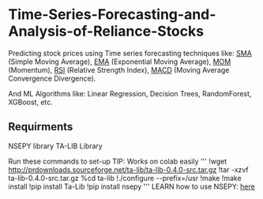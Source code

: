 # Time-Series-Forecasting-and-Analysis-of-Reliance-Stocks

Predicting stock prices using Time series forecasting techniques like:  [SMA](https://www.investopedia.com/terms/s/sma.asp) (Simple Moving Average), [EMA](https://www.investopedia.com/terms/e/ema.asp) (Exponential Moving Average), [MOM](https://www.investopedia.com/terms/m/momentum.asp) (Momentum), [RSI](https://www.investopedia.com/terms/r/rsi.asp) (Relative Strength Index), [MACD](https://www.investopedia.com/terms/m/macd.asp) (Moving Average Convergence Divergence).

And ML Algorithms like: Linear Regression, Decision Trees, RandomForest, XGBoost, etc.


## Requirments

NSEPY library 
TA-LIB Library

Run these commands to set-up  TIP: Works on colab easily
'''
!wget http://prdownloads.sourceforge.net/ta-lib/ta-lib-0.4.0-src.tar.gz 
!tar -xzvf ta-lib-0.4.0-src.tar.gz
%cd ta-lib
!./configure --prefix=/usr
!make                                                                                                                                                                                                          !make install
!pip install Ta-Lib
!pip install nsepy
'''
LEARN how to use NSEPY: [here](https://nsepy.xyz/)
